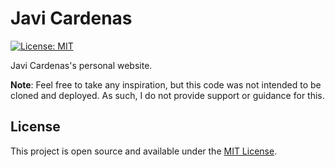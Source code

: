 # Javi Cardenas

[![License: MIT](https://img.shields.io/badge/License-MIT-blue.svg)](https://opensource.org/licenses/MIT)

Javi Cardenas's personal website.

**Note**: Feel free to take any inspiration, but this code was not intended to be cloned and deployed. As such, I do not provide support or guidance for this.

## License

This project is open source and available under the [MIT License](LICENSE).
